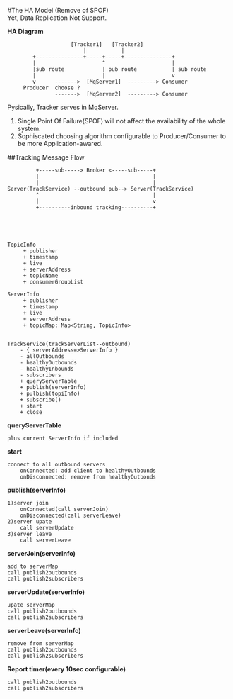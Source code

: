 #The HA Model (Remove of SPOF)  
Yet, Data Replication Not Support.

**HA Diagram**
	                    
	                    [Tracker1]   [Tracker2]
			                |           |
		    +---------------+-----+-----+---------------+
			|                     ^                     |
			|sub route            | pub route           | sub route
			|                     |                     v
			v      ------->  [MqServer1]  ---------> Consumer
		 Producer  choose ?                         
				   ------->  [MqServer2]  ---------> Consumer

Pysically, Tracker serves in MqServer.
1. Single Point Of Failure(SPOF) will not affect the availability of the whole system.
2. Sophiscated choosing algorithm configurable to Producer/Consumer to be more Application-awared.


##Tracking Message Flow

		     +-----sub-----> Broker <-----sub-----+
	         |                                    |
	         |                                    |
	Server(TrackService) --outbound pub--> Server(TrackService)
	         ^                                    |
	         |                                    v
	         +----------inbound tracking----------+	 





	TopicInfo
		 + publisher
		 + timestamp
		 + live 
		 + serverAddress 
		 + topicName
		 + consumerGroupList

	ServerInfo
		 + publisher
		 + timestamp
		 + live 
		 + serverAddress 
		 + topicMap: Map<String, TopicInfo>


	TrackService(trackServerList--outbound)
		- { serverAddress=>ServerInfo }
		- allOutbounds
		- healthyOutbounds 
		- healthyInbounds
		- subscribers 
		+ queryServerTable
		+ publish(serverInfo)
		+ pulbish(topiInfo)
		+ subscribe()
		+ start
		+ close

**queryServerTable**
   
	plus current ServerInfo if included


**start**

	connect to all outbound servers
		onConnected: add client to healthyOutbounds 
		onDisconnected: remove from healthyOutbonds


**publish(serverInfo)**

	1)server join
     	onConnected(call serverJoin)
	 	onDisconnected(call serverLeave)
	2)server upate
     	call serverUpdate
    3)server leave 
     	call serverLeave
    
**serverJoin(serverInfo)** 
	
	add to serverMap
	call publish2outbounds
	call publish2subscribers 

**serverUpdate(serverInfo)**
	
	upate serverMap
	call publish2outbounds
	call publish2subscribers 
      
**serverLeave(serverInfo)**
  
	remove from serverMap
	call publish2outbounds
	call publish2subscribers   

**Report timer(every 10sec configurable)**

	call publish2outbounds
	call publish2subscribers   
